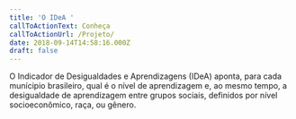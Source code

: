 ```yaml
---
title: 'O IDeA '
callToActionText: Conheça
callToActionUrl: /Projeto/
date: 2018-09-14T14:58:16.000Z
draft: false
---
```

O Indicador de Desigualdades e Aprendizagens (IDeA) aponta, para cada munícipio brasileiro, qual é o nível de aprendizagem e, ao mesmo tempo, a desigualdade de aprendizagem  entre grupos sociais, definidos por nível socioeconômico, raça, ou gênero.
